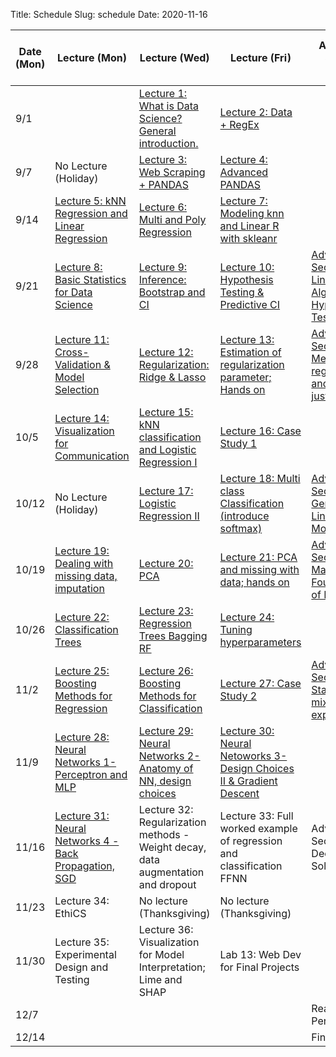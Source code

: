 Title: Schedule
Slug: schedule
Date: 2020-11-16


|Date (Mon)|Lecture (Mon)|Lecture (Wed)|Lecture (Fri)|Advanced Section (Wed)|Assignment (R:Released Wed - D:Due Wed)|
|-----|-----|-----|-----|-----|-----|
|9/1||[Lecture 1: What is Data Science?  General introduction.]({filename}/lectures/lecture01/index.md)|[Lecture 2: Data + RegEx]({filename}/lectures/lecture02/index.md)||R:HW0|
|9/7|No Lecture (Holiday)|[Lecture 3: Web Scraping + PANDAS]({filename}/lectures/lecture03/index.md)|[Lecture 4: Advanced PANDAS]({filename}/lectures/lecture04/index.md)||R:HW1 - D:HW0|
|9/14|[Lecture 5: kNN Regression and Linear Regression]({filename}/lectures/lecture05/index.md)|[Lecture 6: Multi and Poly Regression]({filename}/lectures/lecture06/index.md)|[Lecture 7:  Modeling knn and Linear R with skleanr]({filename}/lectures/lecture07/index.md)| |R:HW2 - D:HW1|
|9/21|[Lecture 8: Basic Statistics for Data Science]({filename}/lectures/lecture08/index.md)|[Lecture 9: Inference: Bootstrap and CI]({filename}/lectures/lecture09/index.md)|[Lecture 10: Hypothesis Testing & Predictive CI]({filename}/lectures/lecture10/index.md)|[Advanced Section 1: Linear Algebra and Hypothesis Testing]({filename}/a-sections/a-section1/index.md)|R:HW3 - D:HW2|
|9/28|[Lecture 11: Cross-Validation & Model Selection]({filename}/lectures/lecture11/index.md)|[Lecture 12: Regularization: Ridge & Lasso]({filename}/lectures/lecture12/index.md)|[Lecture 13: Estimation of regularization parameter;  Hands on]({filename}/lectures/lecture13/index.md)|[Advanced Section 2: Methods of regularization and their justifications]({filename}/a-sections/a-section2/index.md)| Milestone 1|
|10/5|[Lecture 14:  Visualization for Communication]({filename}/lectures/lecture14/index.md)|[Lecture 15: kNN classification and Logistic Regression I]({filename}/lectures/lecture15/index.md)|[Lecture 16: Case Study 1]({filename}/lectures/lecture16/index.md)||R: HW4 (Individual) - D: HW3|
|10/12|No Lecture (Holiday)|[Lecture 17: Logistic Regression II]({filename}/lectures/lecture17/index.md)|[Lecture 18: Multi class Classification (introduce softmax)]({filename}/lectures/lecture18/index.md)|[Advanced Section 3: Generalized Linear Models]({filename}/a-sections/a-section3/index.md)| Milestone 2|
|10/19|[Lecture 19:  Dealing with missing data, imputation]({filename}/lectures/lecture19/index.md)|[Lecture 20: PCA]({filename}/lectures/lecture20/index.md)|[Lecture 21: PCA and missing with data; hands on]({filename}/lectures/lecture21/index.md)|[Advanced Section 4: Mathematical Foundations of PCA]({filename}/a-sections/a-section4/index.md)|R:HW5 - D:HW4|
|10/26|[Lecture 22: Classification Trees]({filename}/lectures/lecture22/index.md)|[Lecture 23: Regression Trees Bagging RF]({filename}/lectures/lecture23/index.md)|[Lecture 24: Tuning hyperparameters]({filename}/lectures/lecture24/index.md)| |R:HW6 -  D:HW5|
|11/2|[Lecture 25: Boosting Methods for Regression]({filename}/lectures/lecture25/index.md)|[Lecture 26: Boosting Methods for Classification]({filename}/lectures/lecture26/index.md)|[Lecture 27: Case Study 2]({filename}/lectures/lecture27/index.md)|[Advanced Section 5: Stacking and mixture of experts]({filename}/a-sections/a-section5/index.md)| |
|11/9|[Lecture 28: Neural Networks 1-Perceptron and MLP]({filename}/lectures/lecture28/index.md)|[Lecture 29: Neural Networks 2-  Anatomy of NN, design choices]({filename}/lectures/lecture29/index.md)|[Lecture 30: Neural Netoworks 3- Design Choices II & Gradient Descent]({filename}/lectures/lecture30/index.md)||R:HW7 (Individual) - D:HW6|
|11/16|[Lecture 31: Neural Networks 4 -Back Propagation, SGD]({filename}/lectures/lecture31/index.md)|Lecture 32: Regularization methods - Weight decay, data augmentation and dropout|Lecture 33:  Full worked example of regression and classification FFNN|Advanced Section 6: Deeper into Solvers| Milestone 3|
|11/23|Lecture 34: EthiCS|No lecture (Thanksgiving) |No lecture (Thanksgiving) || R:HW8 - D:HW7 |
|11/30|Lecture 35: Experimental Design and Testing|Lecture 36: Visualization for Model Interpretation; Lime and SHAP|Lab 13: Web Dev for Final Projects||D: HW8|
|12/7||||Reading Period||
|12/14||||Finals Week||
